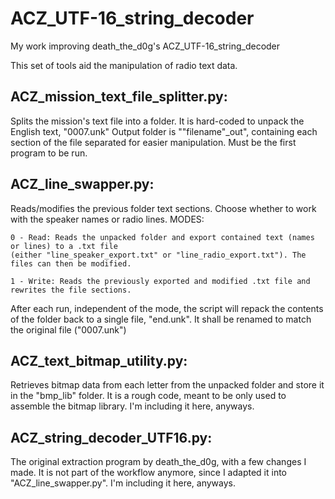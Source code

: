 # ACZ_UTF-16_string_decoder
My work improving death_the_d0g's ACZ_UTF-16_string_decoder

This set of tools aid the manipulation of radio text data.

## ACZ_mission_text_file_splitter.py:
  Splits the mission's text file into a folder. It is hard-coded to unpack the English text, "0007.unk"
  Output folder is ""filename"_out", containing each section of the file separated for easier manipulation.
  Must be the first program to be run.

## ACZ_line_swapper.py:
  Reads/modifies the previous folder text sections. Choose whether to work with the speaker names or radio lines.
  MODES:
    
    0 - Read: Reads the unpacked folder and export contained text (names or lines) to a .txt file
    (either "line_speaker_export.txt" or "line_radio_export.txt"). The files can then be modified.
    
    1 - Write: Reads the previously exported and modified .txt file and rewrites the file sections.
  After each run, independent of the mode, the script will repack the contents of the folder back to a single file,
  "end.unk". It shall be renamed to match the original file ("0007.unk")

## ACZ_text_bitmap_utility.py:
  Retrieves bitmap data from each letter from the unpacked folder and store it in the "bmp_lib" folder.
  It is a rough code, meant to be only used to assemble the bitmap library. I'm including it here, anyways.
  
## ACZ_string_decoder_UTF16.py:
  The original extraction program by death_the_d0g, with a few changes I made.
  It is not part of the workflow anymore, since I adapted it into "ACZ_line_swapper.py". I'm including it here, anyways.
